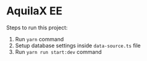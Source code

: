# AquilaX EE

Steps to run this project:

1. Run `yarn` command
2. Setup database settings inside `data-source.ts` file
3. Run `yarn run start:dev` command
